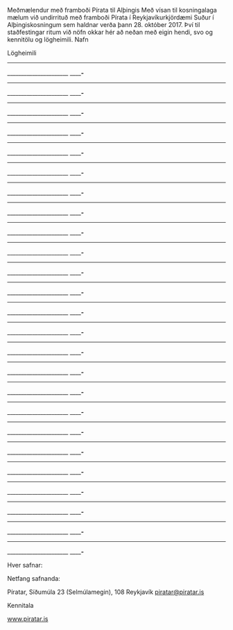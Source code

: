 Meðmælendur með framboði Pírata til Alþingis
Með vísan til kosningalaga mælum við undirrituð með framboði Pírata í
Reykjavíkurkjördæmi Suður í Alþingiskosningum sem haldnar verða þann 28.
október 2017. Því til staðfestingar ritum við nöfn okkar hér að neðan með
eigin hendi, svo og kennitölu og lögheimili.
Nafn

Lögheimili

__________________________

______________________ _________-_____

__________________________

______________________ _________-_____

__________________________

______________________ _________-_____

__________________________

______________________ _________-_____

__________________________

______________________ _________-_____

__________________________

______________________ _________-_____

__________________________

______________________ _________-_____

__________________________

______________________ _________-_____

__________________________

______________________ _________-_____

__________________________

______________________ _________-_____

__________________________

______________________ _________-_____

__________________________

______________________ _________-_____

__________________________

______________________ _________-_____

__________________________

______________________ _________-_____

__________________________

______________________ _________-_____

__________________________

______________________ _________-_____

__________________________

______________________ _________-_____

__________________________

______________________ _________-_____

__________________________

______________________ _________-_____

__________________________

______________________ _________-_____

__________________________

______________________ _________-_____

__________________________

______________________ _________-_____

__________________________

______________________ _________-_____

__________________________

______________________ _________-_____

__________________________

______________________ _________-_____

Hver safnar:

Netfang safnanda:

Píratar, Síðumúla 23 (Selmúlamegin), 108 Reykjavík piratar@piratar.is

Kennitala

www.piratar.is

